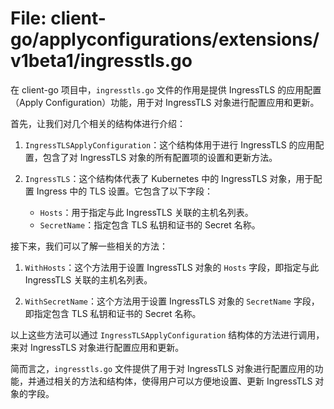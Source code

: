 # File: client-go/applyconfigurations/extensions/v1beta1/ingresstls.go

在 client-go 项目中，`ingresstls.go` 文件的作用是提供 IngressTLS 的应用配置（Apply Configuration）功能，用于对 IngressTLS 对象进行配置应用和更新。

首先，让我们对几个相关的结构体进行介绍：

1. `IngressTLSApplyConfiguration`：这个结构体用于进行 IngressTLS 的应用配置，包含了对 IngressTLS 对象的所有配置项的设置和更新方法。

2. `IngressTLS`：这个结构体代表了 Kubernetes 中的 IngressTLS 对象，用于配置 Ingress 中的 TLS 设置。它包含了以下字段：
   - `Hosts`：用于指定与此 IngressTLS 关联的主机名列表。
   - `SecretName`：指定包含 TLS 私钥和证书的 Secret 名称。

接下来，我们可以了解一些相关的方法：

1. `WithHosts`：这个方法用于设置 IngressTLS 对象的 `Hosts` 字段，即指定与此 IngressTLS 关联的主机名列表。

2. `WithSecretName`：这个方法用于设置 IngressTLS 对象的 `SecretName` 字段，即指定包含 TLS 私钥和证书的 Secret 名称。

以上这些方法可以通过 `IngressTLSApplyConfiguration` 结构体的方法进行调用，来对 IngressTLS 对象进行配置应用和更新。

简而言之，`ingresstls.go` 文件提供了用于对 IngressTLS 对象进行配置应用的功能，并通过相关的方法和结构体，使得用户可以方便地设置、更新 IngressTLS 对象的字段。

